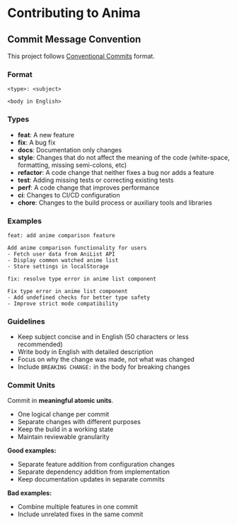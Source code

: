 # Contributing to Anima

## Commit Message Convention

This project follows [Conventional Commits](https://www.conventionalcommits.org/) format.

### Format

```
<type>: <subject>

<body in English>
```

### Types

- **feat**: A new feature
- **fix**: A bug fix
- **docs**: Documentation only changes
- **style**: Changes that do not affect the meaning of the code (white-space, formatting, missing semi-colons, etc)
- **refactor**: A code change that neither fixes a bug nor adds a feature
- **test**: Adding missing tests or correcting existing tests
- **perf**: A code change that improves performance
- **ci**: Changes to CI/CD configuration
- **chore**: Changes to the build process or auxiliary tools and libraries

### Examples

```
feat: add anime comparison feature

Add anime comparison functionality for users
- Fetch user data from AniList API
- Display common watched anime list
- Store settings in localStorage
```

```
fix: resolve type error in anime list component

Fix type error in anime list component
- Add undefined checks for better type safety
- Improve strict mode compatibility
```

### Guidelines

- Keep subject concise and in English (50 characters or less recommended)
- Write body in English with detailed description
- Focus on why the change was made, not what was changed
- Include `BREAKING CHANGE:` in the body for breaking changes

### Commit Units

Commit in **meaningful atomic units**.

- One logical change per commit
- Separate changes with different purposes
- Keep the build in a working state
- Maintain reviewable granularity

**Good examples:**
- Separate feature addition from configuration changes
- Separate dependency addition from implementation
- Keep documentation updates in separate commits

**Bad examples:**
- Combine multiple features in one commit
- Include unrelated fixes in the same commit